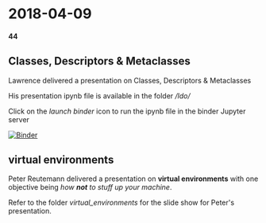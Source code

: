 # 2018-04-09
#### 44

## Classes, Descriptors & Metaclasses

Lawrence delivered a presentation on Classes, Descriptors & Metaclasses

His presentation ipynb file is available in the folder */ldo/* 

Click on the *launch binder* icon to run the ipynb file in the binder Jupyter server

[![Binder](https://mybinder.org/badge_logo.svg)](https://mybinder.org/v2/gh/HamPUG/meetings/master?filepath=2018%2F2018-04-09%2Fldo%2FClasses%2C%20Descriptors%20%26%20Metaclasses.ipynb)


## virtual environments

Peter Reutemann delivered a presentation on **virtual environments** with one objective
being *how **not** to stuff up your machine*.

Refer to the folder *virtual_environments* for the slide show for Peter's presentation.
